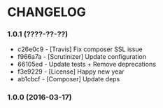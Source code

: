 # CHANGELOG

### 1.0.1 (????-??-??)

 * c26e0c9 - [Travis] Fix composer SSL issue
 * f966a7a - [Scrutinizer] Update configuration
 * 66105ed - Update tests + Remove deprecations
 * f3e9229 - [License] Happy new year
 * ab1cbcf - [Composer] Update deps

### 1.0.0 (2016-03-17)
